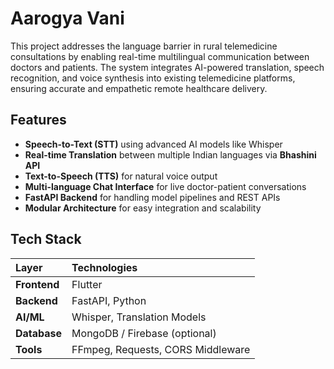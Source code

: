 
# Aarogya Vani

This project addresses the language barrier in rural telemedicine consultations by enabling real-time multilingual communication between doctors and patients. The system integrates AI-powered translation, speech recognition, and voice synthesis into existing telemedicine platforms, ensuring accurate and empathetic remote healthcare delivery.


## Features

- **Speech-to-Text (STT)** using advanced AI models like Whisper  
- **Real-time Translation** between multiple Indian languages via **Bhashini API**  
- **Text-to-Speech (TTS)** for natural voice output  
- **Multi-language Chat Interface** for live doctor-patient conversations  
- **FastAPI Backend** for handling model pipelines and REST APIs  
- **Modular Architecture** for easy integration and scalability  


## Tech Stack

| Layer | Technologies |
|:------|:--------------|
| **Frontend** | Flutter |
| **Backend** | FastAPI, Python |
| **AI/ML** | Whisper, Translation Models |
| **Database** | MongoDB / Firebase (optional) |
| **Tools** | FFmpeg, Requests, CORS Middleware |